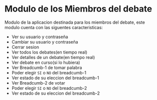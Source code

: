 # Modulo de los Miembros del debate
Modulo de la aplicacion destinada para los miembros del debate,
este modulo cuenta con las siguentes caracteristicas:
- Ver su usuario y contraseña
- Cambiar su usuario y contraseña
- Cerrar sesion
- Ver todos los debates(en tiempo real)
- Ver detalles de un debate(en tiempo real)
- Ver debate en curso(si lo hubiera)
- Ver Breadcumb-1 de tomar palabra
- Poder elegir `SI` o `NO` del breadcumb-1
- Ver estado de su eleccion del breadcumb-1
- Ver Breadcumb-2 de votar
- Poder elegir `SI` o `NO` del breadcumb-2
- Ver estado de su eleccion del breadcumb-2